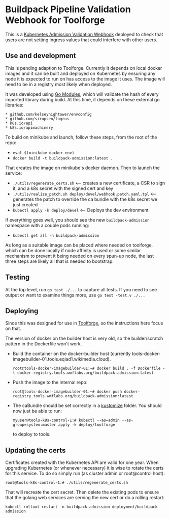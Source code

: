 # Buildpack Pipeline Validation Webhook for Toolforge

This is a [Kubernetes Admission Validation Webhook](https://kubernetes.io/docs/reference/access-authn-authz/extensible-admission-controllers/#what-are-admission-webhooks) deployed to check that
users are not setting ingress values that could interfere with other users.

## Use and development

This is pending adaption to Toolforge.  Currently it depends on local docker images and it
can be built and deployed on Kubernetes by ensuring any node it is expected to run on
has access to the image it uses.  The image will need to be in a registry most likely when deployed.

It was developed using [Go Modules](https://github.com/golang/go/wiki/Modules), which will
validate the hash of every imported library during build.  At this time, it depends on
these external go libraries:

	* github.com/kelseyhightower/envconfig
	* github.com/sirupsen/logrus
	* k8s.io/api
	* k8s.io/apimachinery

To build on minikube and launch, follow these steps, from the root of the repo:

* `eval $(minikube docker-env)`
* `docker build -t buildpack-admission:latest .`

That creates the image on minikube's docker daemon. Then to launch the service:

* `./utils/regenerate_certs.sh`  <-- creates a new certificate, a CSR to sign it, and a k8s secret with the signed cert and key
* `./utils/realize_patch.sh deploy/devel/webhook.patch.yaml.tpl` <-- generates the patch to override the ca bundle with the k8s secret we just created
* `kubectl apply -k deploy/devel` <-- Deploys the dev environment

If everything goes well, you should see the new `buildpack-admission` namespace with a couple pods running:
* `kubectl get all -n buildpack-admission`

As long as a suitable image can be placed where needed on toolforge, which can be done locally if
node affinity is used or some similar mechanism to prevent it being needed on every
spun-up node, the last three steps are likely all that is needed to bootstrap.

## Testing

At the top level, run `go test ./...` to capture all tests.  If you need to see output
or want to examine things more, use `go test -test.v ./...`

## Deploying

Since this was designed for use in [Toolforge](https://wikitech.wikimedia.org/wiki/Portal:Toolforge "Toolforge Portal"), so the instructions here focus on that.

The version of docker on the builder host is very old, so the builder/scratch pattern in
the Dockerfile won't work.

* Build the container on the docker-builder host (currently tools-docker-imagebuilder-01.tools.eqiad1.wikimedia.cloud).

	`root@tools-docker-imagebuilder-01:~# docker build . -f Dockerfile -t docker-registry.tools.wmflabs.org/buildpack-admission:latest`

* Push the image to the internal repo:

    `root@tools-docker-imagebuilder-01:~# docker push docker-registry.tools.wmflabs.org/buildpack-admission:latest`

* The caBundle should be set correctly in a [kustomize](https://kustomize.io/) folder. You should now just be able to run:

    `myuser@tools-k8s-control-1:# kubectl --as=admin --as-group=system:master apply -k deploy/toolforge`

  to deploy to tools.

## Updating the certs

Certificates created with the Kubernetes API are valid for one year. When upgrading Kubernetes (or whenever necessary)
it is wise to rotate the certs for this service. To do so simply run (as cluster admin or root@control host):

`root@tools-k8s-control-1:# ./utils/regenerate_certs.sh`

That will recreate the cert secret. Then delete the existing pods to ensure that the golang web services are serving the new cert or do a rolling restart:

`kubectl rollout restart -n buildpack-admission deployment/buildpack-admission`

